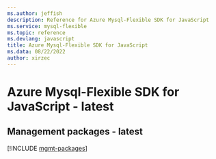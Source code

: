 ```yaml
---
ms.author: jeffish
description: Reference for Azure Mysql-Flexible SDK for JavaScript
ms.service: mysql-flexible
ms.topic: reference
ms.devlang: javascript
title: Azure Mysql-Flexible SDK for JavaScript
ms.data: 08/22/2022
author: xirzec
---
```

# Azure Mysql-Flexible SDK for JavaScript - latest

## Management packages - latest
[!INCLUDE [mgmt-packages](mysql-flexible-mgmt-index.md)]